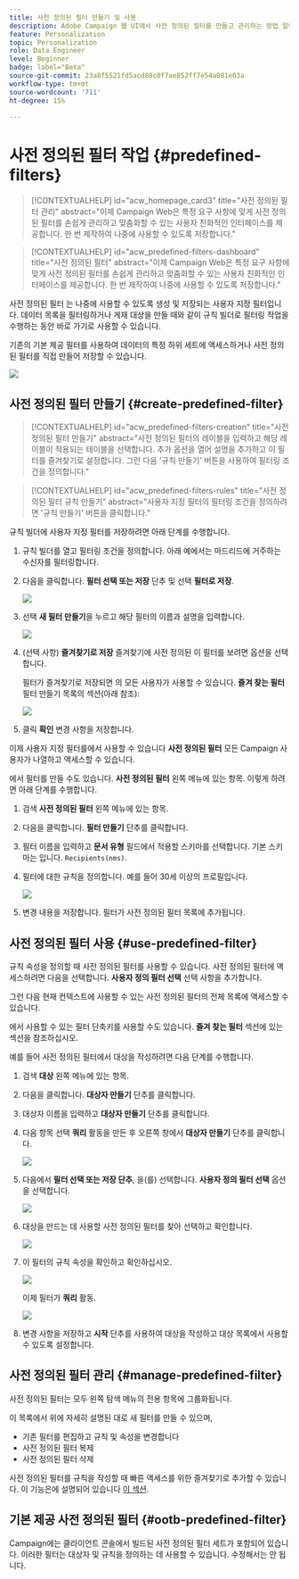 ```yaml
---
title: 사전 정의된 필터 만들기 및 사용
description: Adobe Campaign 웹 UI에서 사전 정의된 필터를 만들고 관리하는 방법 알아보기
feature: Personalization
topic: Personalization
role: Data Engineer
level: Beginner
badge: label="Beta"
source-git-commit: 23a8f5521fd5acd88c0f7ae852ff7e54a081e03a
workflow-type: tm+mt
source-wordcount: '711'
ht-degree: 15%

---
```


# 사전 정의된 필터 작업 {#predefined-filters}

>[!CONTEXTUALHELP]
>id="acw_homepage_card3"
>title="사전 정의된 필터 관리"
>abstract="이제 Campaign Web은 특정 요구 사항에 맞게 사전 정의된 필터를 손쉽게 관리하고 맞춤화할 수 있는 사용자 친화적인 인터페이스를 제공합니다. 한 번 제작하여 나중에 사용할 수 있도록 저장합니다."

>[!CONTEXTUALHELP]
>id="acw_predefined-filters-dashboard"
>title="사전 정의된 필터"
>abstract="이제 Campaign Web은 특정 요구 사항에 맞게 사전 정의된 필터를 손쉽게 관리하고 맞춤화할 수 있는 사용자 친화적인 인터페이스를 제공합니다. 한 번 제작하여 나중에 사용할 수 있도록 저장합니다."

사전 정의된 필터 는 나중에 사용할 수 있도록 생성 및 저장되는 사용자 지정 필터입니다. 데이터 목록을 필터링하거나 게재 대상을 만들 때와 같이 규칙 빌더로 필터링 작업을 수행하는 동안 바로 가기로 사용할 수 있습니다.

기존의 기본 제공 필터를 사용하여 데이터의 특정 하위 세트에 액세스하거나 사전 정의된 필터를 직접 만들어 저장할 수 있습니다.

![](assets/predefined-filters-menu.png)


## 사전 정의된 필터 만들기 {#create-predefined-filter}

>[!CONTEXTUALHELP]
>id="acw_predefined-filters-creation"
>title="사전 정의된 필터 만들기"
>abstract="사전 정의된 필터의 레이블을 입력하고 해당 레이블이 적용되는 테이블을 선택합니다. 추가 옵션을 열어 설명을 추가하고 이 필터를 즐겨찾기로 설정합니다. 그런 다음 &#39;규칙 만들기&#39; 버튼을 사용하여 필터링 조건을 정의합니다."


>[!CONTEXTUALHELP]
>id="acw_predefined-filters-rules"
>title="사전 정의된 필터 규칙 만들기"
>abstract="사용자 지정 필터의 필터링 조건을 정의하려면 &#39;규칙 만들기&#39; 버튼을 클릭합니다."


규칙 빌더에 사용자 지정 필터를 저장하려면 아래 단계를 수행합니다.

1. 규칙 빌더를 열고 필터링 조건을 정의합니다. 아래 예에서는 마드리드에 거주하는 수신자를 필터링합니다.
1. 다음을 클릭합니다. **필터 선택 또는 저장** 단추 및 선택 **필터로 저장**.

   ![](assets/predefined-filters-save.png)

1. 선택 **새 필터 만들기**&#x200B;을 누르고 해당 필터의 이름과 설명을 입력합니다.

   ![](assets/predefined-filters-save-filter.png)

1. (선택 사항) **즐겨찾기로 저장** 즐겨찾기에 사전 정의된 이 필터를 보려면 옵션을 선택합니다.


   필터가 즐겨찾기로 저장되면 의 모든 사용자가 사용할 수 있습니다. **즐겨 찾는 필터** 필터 만들기 목록의 섹션(아래 참조):

   ![](assets/predefined-filters-favorite.png)


1. 클릭 **확인** 변경 사항을 저장합니다.

이제 사용자 지정 필터를에서 사용할 수 있습니다 **사전 정의된 필터** 모든 Campaign 사용자가 나열하고 액세스할 수 있습니다.

에서 필터를 만들 수도 있습니다. **사전 정의된 필터** 왼쪽 메뉴에 있는 항목. 이렇게 하려면 아래 단계를 수행합니다.

1. 검색 **사전 정의된 필터** 왼쪽 메뉴에 있는 항목.
1. 다음을 클릭합니다. **필터 만들기** 단추를 클릭합니다.
1. 필터 이름을 입력하고 **문서 유형** 필드에서 적용할 스키마를 선택합니다. 기본 스키마는 입니다. `Recipients(nms)`.
1. 필터에 대한 규칙을 정의합니다. 예를 들어 30세 이상의 프로필입니다.

   ![](assets/filter-30+.png)

1. 변경 내용을 저장합니다. 필터가 사전 정의된 필터 목록에 추가됩니다.

## 사전 정의된 필터 사용 {#use-predefined-filter}

규칙 속성을 정의할 때 사전 정의된 필터를 사용할 수 있습니다. 사전 정의된 필터에 액세스하려면 다음을 선택합니다. **사용자 정의 필터 선택** 선택 사항을 추가합니다.

그런 다음 현재 컨텍스트에 사용할 수 있는 사전 정의된 필터의 전체 목록에 액세스할 수 있습니다.

에서 사용할 수 있는 필터 단축키를 사용할 수도 있습니다. **즐겨 찾는 필터** 섹션에 있는 섹션을 참조하십시오.

예를 들어 사전 정의된 필터에서 대상을 작성하려면 다음 단계를 수행합니다.

1. 검색 **대상** 왼쪽 메뉴에 있는 항목.
1. 다음을 클릭합니다. **대상자 만들기** 단추를 클릭합니다.
1. 대상자 이름을 입력하고 **대상자 만들기** 단추를 클릭합니다.
1. 다음 항목 선택 **쿼리** 활동을 만든 후 오른쪽 창에서 **대상자 만들기** 단추를 클릭합니다.

   ![](assets//build-audience-from-filter.png)

1. 다음에서 **필터 선택 또는 저장 단추**, 을(를) 선택합니다. **사용자 정의 필터 선택** 옵션을 선택합니다.

   ![](assets/build-audience-select-custom-filter.png)

1. 대상을 만드는 데 사용할 사전 정의된 필터를 찾아 선택하고 확인합니다.

   ![](assets/build-audience-filter-list.png)

1. 이 필터의 규칙 속성을 확인하고 확인하십시오.

   ![](assets/build-audience-check.png)

   이제 필터가 **쿼리** 활동.

   ![](assets/build-audience-confirm.png)

1. 변경 사항을 저장하고 **시작** 단추를 사용하여 대상을 작성하고 대상 목록에서 사용할 수 있도록 설정합니다.

## 사전 정의된 필터 관리 {#manage-predefined-filter}

사전 정의된 필터는 모두 왼쪽 탐색 메뉴의 전용 항목에 그룹화됩니다.

이 목록에서 위에 자세히 설명된 대로 새 필터를 만들 수 있으며,

* 기존 필터를 편집하고 규칙 및 속성을 변경합니다
* 사전 정의된 필터 복제
* 사전 정의된 필터 삭제

사전 정의된 필터를 규칙을 작성할 때 빠른 액세스를 위한 즐겨찾기로 추가할 수 있습니다. 이 기능은에 설명되어 있습니다 [이 섹션](#create-predefined-filter).

## 기본 제공 사전 정의된 필터 {#ootb-predefined-filter}

Campaign에는 클라이언트 콘솔에서 빌드된 사전 정의된 필터 세트가 포함되어 있습니다. 이러한 필터는 대상자 및 규칙을 정의하는 데 사용할 수 있습니다. 수정해서는 안 됩니다.

